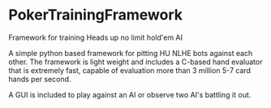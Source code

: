 # PokerTrainingFramework
Framework for training Heads up no limit hold'em AI

A simple python based framework for pitting HU NLHE bots against each other.
The framework is light weight and includes a C-based hand evaluator that is extremely fast, capable of evaluation more than 3 million 5-7 card hands per second.

A GUI is included to play against an AI or observe two AI's battling it out.

